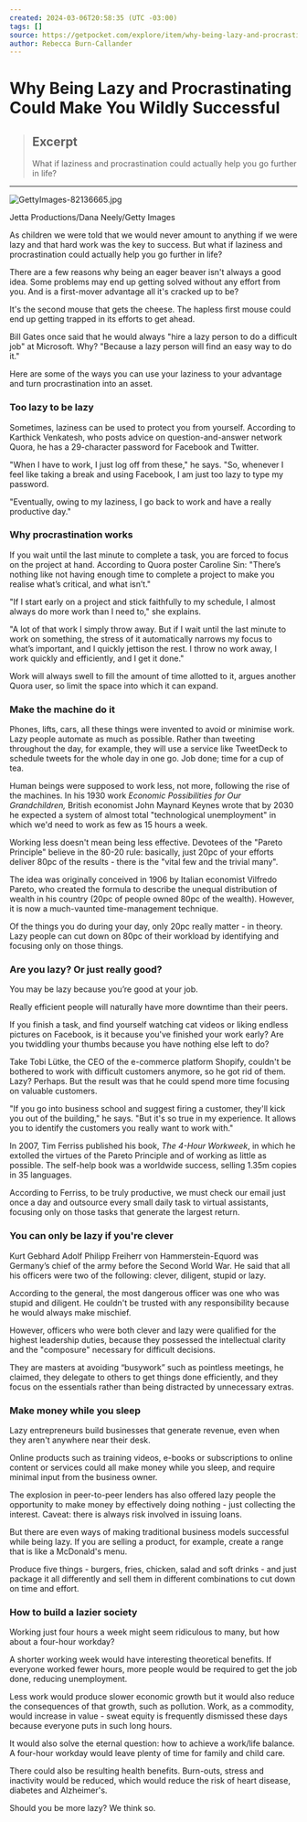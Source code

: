```yaml
---
created: 2024-03-06T20:58:35 (UTC -03:00)
tags: []
source: https://getpocket.com/explore/item/why-being-lazy-and-procrastinating-could-make-you-wildly-successful?utm_source=pocket-newtab-en-us
author: Rebecca Burn-Callander
---
```


# Why Being Lazy and Procrastinating Could Make You Wildly Successful

> ## Excerpt
> What if laziness and procrastination could actually help you go further in life?

---
![GettyImages-82136665.jpg](https://pocket-syndicated-images.s3.amazonaws.com/65bc21fe91254.jpg)

Jetta Productions/Dana Neely/Getty Images

As children we were told that we would never amount to anything if we were lazy and that hard work was the key to success. But what if laziness and procrastination could actually help you go further in life?

There are a few reasons why being an eager beaver isn't always a good idea. Some problems may end up getting solved without any effort from you. And is a first-mover advantage all it's cracked up to be?

It's the second mouse that gets the cheese. The hapless first mouse could end up getting trapped in its efforts to get ahead.

Bill Gates once said that he would always "hire a lazy person to do a difficult job" at Microsoft. Why? "Because a lazy person will find an easy way to do it."

Here are some of the ways you can use your laziness to your advantage and turn procrastination into an asset.

### Too lazy to be lazy

Sometimes, laziness can be used to protect you from yourself. According to Karthick Venkatesh, who posts advice on question-and-answer network Quora, he has a 29-character password for Facebook and Twitter.

"When I have to work, I just log off from these," he says. "So, whenever I feel like taking a break and using Facebook, I am just too lazy to type my password.

"Eventually, owing to my laziness, I go back to work and have a really productive day."

### Why procrastination works

If you wait until the last minute to complete a task, you are forced to focus on the project at hand. According to Quora poster Caroline Sin: "There’s nothing like not having enough time to complete a project to make you realise what’s critical, and what isn’t."

"If I start early on a project and stick faithfully to my schedule, I almost always do more work than I need to," she explains.

"A lot of that work I simply throw away. But if I wait until the last minute to work on something, the stress of it automatically narrows my focus to what’s important, and I quickly jettison the rest. I throw no work away, I work quickly and efficiently, and I get it done."

Work will always swell to fill the amount of time allotted to it, argues another Quora user, so limit the space into which it can expand.

### Make the machine do it

Phones, lifts, cars, all these things were invented to avoid or minimise work. Lazy people automate as much as possible. Rather than tweeting throughout the day, for example, they will use a service like TweetDeck to schedule tweets for the whole day in one go. Job done; time for a cup of tea.

Human beings were supposed to work less, not more, following the rise of the machines. In his 1930 work _Economic Possibilities for Our Grandchildren,_ British economist John Maynard Keynes wrote that by 2030 he expected a system of almost total "technological unemployment" in which we'd need to work as few as 15 hours a week.

Working less doesn't mean being less effective. Devotees of the "Pareto Principle" believe in the 80-20 rule: basically, just 20pc of your efforts deliver 80pc of the results - there is the "vital few and the trivial many".

The idea was originally conceived in 1906 by Italian economist Vilfredo Pareto, who created the formula to describe the unequal distribution of wealth in his country (20pc of people owned 80pc of the wealth). However, it is now a much-vaunted time-management technique.

Of the things you do during your day, only 20pc really matter - in theory. Lazy people can cut down on 80pc of their workload by identifying and focusing only on those things.

### Are you lazy? Or just really good?

You may be lazy because you’re good at your job.

Really efficient people will naturally have more downtime than their peers.

If you finish a task, and find yourself watching cat videos or liking endless pictures on Facebook, is it because you've finished your work early? Are you twiddling your thumbs because you have nothing else left to do?

Take Tobi Lütke, the CEO of the e-commerce platform Shopify, couldn't be bothered to work with difficult customers anymore, so he got rid of them. Lazy? Perhaps. But the result was that he could spend more time focusing on valuable customers.

"If you go into business school and suggest firing a customer, they'll kick you out of the building," he says. "But it's so true in my experience. It allows you to identify the customers you really want to work with."

In 2007, Tim Ferriss published his book, _The 4-Hour Workweek_, in which he extolled the virtues of the Pareto Principle and of working as little as possible. The self-help book was a worldwide success, selling 1.35m copies in 35 languages.

According to Ferriss, to be truly productive, we must check our email just once a day and outsource every small daily task to virtual assistants, focusing only on those tasks that generate the largest return.

### You can only be lazy if you're clever

Kurt Gebhard Adolf Philipp Freiherr von Hammerstein-Equord was Germany’s chief of the army before the Second World War. He said that all his officers were two of the following: clever, diligent, stupid or lazy.

According to the general, the most dangerous officer was one who was stupid and diligent. He couldn't be trusted with any responsibility because he would always make mischief.

However, officers who were both clever and lazy were qualified for the highest leadership duties, because they possessed the intellectual clarity and the "composure" necessary for difficult decisions.

They are masters at avoiding “busywork” such as pointless meetings, he claimed, they delegate to others to get things done efficiently, and they focus on the essentials rather than being distracted by unnecessary extras.

### Make money while you sleep

Lazy entrepreneurs build businesses that generate revenue, even when they aren't anywhere near their desk.

Online products such as training videos, e-books or subscriptions to online content or services could all make money while you sleep, and require minimal input from the business owner.

The explosion in peer-to-peer lenders has also offered lazy people the opportunity to make money by effectively doing nothing - just collecting the interest. Caveat: there is always risk involved in issuing loans.

But there are even ways of making traditional business models successful while being lazy. If you are selling a product, for example, create a range that is like a McDonald's menu.

Produce five things - burgers, fries, chicken, salad and soft drinks - and just package it all differently and sell them in different combinations to cut down on time and effort.

### How to build a lazier society

Working just four hours a week might seem ridiculous to many, but how about a four-hour workday?

A shorter working week would have interesting theoretical benefits. If everyone worked fewer hours, more people would be required to get the job done, reducing unemployment.

Less work would produce slower economic growth but it would also reduce the consequences of that growth, such as pollution. Work, as a commodity, would increase in value - sweat equity is frequently dismissed these days because everyone puts in such long hours.

It would also solve the eternal question: how to achieve a work/life balance. A four-hour workday would leave plenty of time for family and child care.

There could also be resulting health benefits. Burn-outs, stress and inactivity would be reduced, which would reduce the risk of heart disease, diabetes and Alzheimer's.

Should you be more lazy? We think so.
